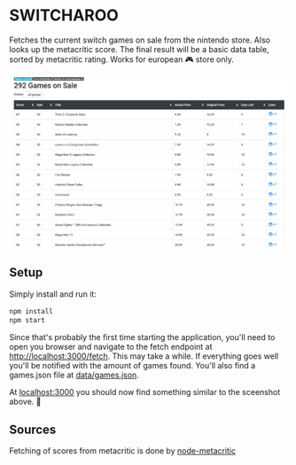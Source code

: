 # SWITCHAROO

Fetches the current switch games on sale from the nintendo store. Also looks up the metacritic score. The final result
will be a basic data table, sorted by metacritic rating.
Works for european :video_game: store only.

![example](example.png "an example screenshot")

## Setup

Simply install and run it:

```bash
npm install
npm start
```

Since that's probably the first time starting the application, you'll need to open you browser and navigate to the fetch
endpoint at [http://localhost:3000/fetch](http://localhost:3000/fetch). This may take a while. If everything goes well
you'll be notified with the amount of games found. You'll also find a games.json file at [data/games.json](data/games.json).

At [localhost:3000](http://localhost:3000) you should now find something similar to the sceenshot above. :see_no_evil:

## Sources
Fetching of scores from metacritic is done by [node-metacritic](https://github.com/kocher/node-metacritic)

